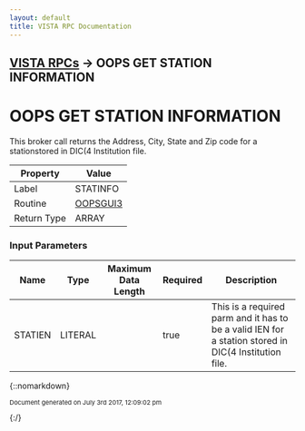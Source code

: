 ```yaml
---
layout: default
title: VISTA RPC Documentation
---
```


## [VISTA RPCs](TableOfContents) &#8594; OOPS GET STATION INFORMATION
# OOPS GET STATION INFORMATION

This broker call returns the Address, City, State and Zip code for a stationstored in DIC(4 Institution file.

Property | Value
--- | ---
Label | STATINFO
Routine | [OOPSGUI3](http://code.osehra.org/dox/Routine_OOPSGUI3_source.html)
Return Type | ARRAY


### Input Parameters

Name | Type | Maximum Data Length | Required | Description
--- | --- | --- | --- | ---
STATIEN | LITERAL |  | true | This is a required parm and it has to be a valid IEN for a station stored in DIC(4  Institution file.



{::nomarkdown} <br/><p style="font-size: 11px">Document generated on July 3rd 2017, 12:09:02 pm</p>{:/}